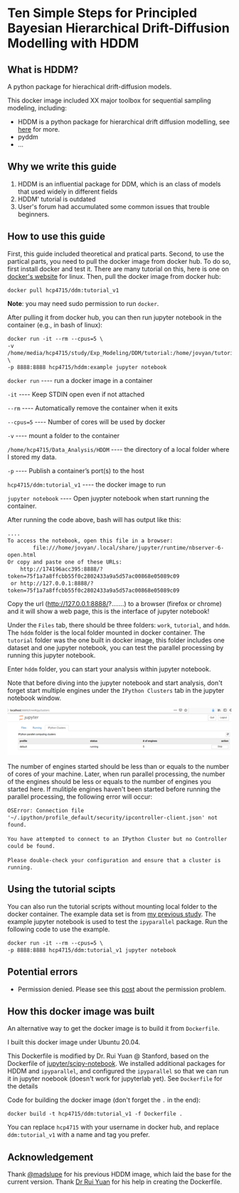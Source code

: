 # Ten Simple Steps for Principled Bayesian Hierarchical Drift-Diffusion Modelling with HDDM

## What is HDDM? 
A python package for hierachical drift-diffusion models.

This docker image included XX major toolbox for sequential sampling modeling, including:
* HDDM is a python package for hierarchical drift diffusion modelling, see [here](http://ski.clps.brown.edu/hddm_docs/index.html) for more.
* pyddm
* ...

## Why we write this guide
1. HDDM is an influential package for DDM, which is an class of models that used widely in different fields
2. HDDM' tutorial is outdated 
3. User's forum had accumulated some common issues that trouble beginners.

## How to use this guide

First, this guide included theoretical and pratical parts. 
Second, to use the partical parts, you need to pull the docker image from docker hub. To do so, first install docker and test it. There are many tutorial on this, here is one on [docker's website](https://docs.docker.com/engine/install/ubuntu/) for linux. Then, pull the docker image from docker hub:

```
docker pull hcp4715/ddm:tutorial_v1
```

**Note**: you may need sudo permission to run `docker`.

After pulling it from docker hub, you can then run jupyter notebook in the container (e.g., in bash of linux):

```
docker run -it --rm --cpus=5 \
-v /home/media/hcp4715/study/Exp_Modeling/DDM/tutorial:/home/jovyan/tutorial \
-p 8888:8888 hcp4715/hddm:example jupyter notebook
```

`docker run` ---- run a docker image in a container

`-it` ---- Keep STDIN open even if not attached

`--rm` ---- Automatically remove the container when it exits

`--cpus=5` ---- Number of cores will be used by docker

`-v` ---- mount a folder to the container

`/home/hcp4715/Data_Analysis/HDDM` ---- the directory of a local folder where I stored my data. 

`-p` ---- Publish a container’s port(s) to the host

`hcp4715/ddm:tutorial_v1` ---- the docker image to run

`jupyter notebook` ---- Open juypter notebook when start running the container.

After running the code above, bash will has output like this:

```
....
To access the notebook, open this file in a browser:
        file:///home/jovyan/.local/share/jupyter/runtime/nbserver-6-open.html
Or copy and paste one of these URLs:
    http://174196acc395:8888/?token=75f1a7a8ffcbb55f0c2802433a9a5d57ac00868e05089c09
 or http://127.0.0.1:8888/?token=75f1a7a8ffcbb55f0c2802433a9a5d57ac00868e05089c09
```

Copy the url (http://127.0.0.1:8888/?.......) to a browser (firefox or chrome) and it will show a web page, this is the interface of jupyter notebook! 

Under the `Files` tab, there should be three folders: `work`, `tutorial`, and `hddm`. The `hddm` folder is the local folder mounted in docker container. The `tutorial` folder was the one built in docker image, this folder includes one dataset and one jupyter notebook, you can test the parallel processing by running this jupyter notebook.

Enter `hddm` folder, you can start your analysis within jupyter notebook.

Note that before diving into the jupyter notebook and start analysis, don't forget start multiple engines under the `IPython Clusters` tab in the jupyter notebook window.

![screenshot for ipython clusters](pic/icluster.png)

The number of engines started should be less than or equals to the number of cores of your machine. Later, when run parallel processing, the number of the engines should be less or equals to the number of engines you started here. If mulitiple engines haven't been started before running the parallel processing, the following error will occur:

```
OSError: Connection file '~/.ipython/profile_default/security/ipcontroller-client.json' not found.

You have attempted to connect to an IPython Cluster but no Controller could be found.

Please double-check your configuration and ensure that a cluster is running.
```

## Using the tutorial scipts
You can also run the tutorial scripts without mounting local folder to the docker container. The example data set is from [my previous study](https://collabra.org/articles/10.1525/collabra.301/). The example jupyter notebook is used to test the `ipyparallel` package. Run the following code to use the example.

```
docker run -it --rm --cpus=5 \
-p 8888:8888 hcp4715/ddm:tutorial_v1 jupyter notebook
```

## Potential errors
* Permission denied. Please see this [post](https://groups.google.com/forum/#!topic/hddm-users/Qh-aOC0N6cU) about the permission problem.

## How this docker image was built
An alternative way to get the docker image is to build it from `Dockerfile`.

I built this docker image under Ubuntu 20.04. 

This Dockerfile is modified by Dr. Rui Yuan @ Stanford, based on the Dockerfile of [jupyter/scipy-notebook](https://hub.docker.com/r/jupyter/scipy-notebook/dockerfile). We installed additional packages for HDDM and `ipyparallel`, and configured the `ipyparallel` so that we can run it in jupyter noebook (doesn't work for jupyterlab yet). See `Dockerfile` for the details

Code for building the docker image (don't forget the `.` in the end):

```
docker build -t hcp4715/ddm:tutorial_v1 -f Dockerfile .
```
You can replace `hcp4715` with your username in docker hub, and replace `ddm:tutorial_v1` with a name and tag you prefer.

## Acknowledgement
Thank [@madslupe](https://github.com/madslupe) for his previous HDDM image, which laid the base for the current version. Thank [Dr Rui Yuan](https://scholar.google.com/citations?user=h8_wSLkAAAAJ&hl=en) for his help in creating the Dockerfile.
